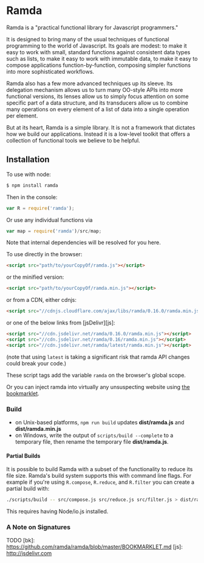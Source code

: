 Ramda
=====

Ramda is a "practical functional library for Javascript programmers."

It is designed to bring many of the usual techniques of functional programming
to the world of Javascript.  Its goals are modest: to make it easy to work with
small, standard functions against consistent data types such as lists, to make it
easy to work with immutable data, to make it easy to compose applications
function-by-function, composing simpler functions into more sophisticated workflows.

Ramda also has a few more advanced techniques up its sleeve.  Its delegation
mechanism allows us to turn many OO-style APIs into more functional versions,
its lenses allow us to simply focus attention on some specific part of a data
structure, and its transducers allow us to combine many operations on every element
of a list of data into a single operation per element.

But at its heart, Ramda is a simple library.  It is not a framework that dictates
how we build our applications.  Instead it is a low-level toolkit that offers a
collection of functional tools we believe to be helpful.


Installation
------------

To use with node:

```bash
$ npm install ramda
```

Then in the console:

```javascript
var R = require('ramda');
```

Or use any individual functions via

```javascript
var map = require('ramda')/src/map;
```

Note that internal dependencies will be resolved for you here.


To use directly in the browser:

```html
<script src="path/to/yourCopyOf/ramda.js"></script>
```

or the minified version:

```html
<script src="path/to/yourCopyOf/ramda.min.js"></script>
```

or from a CDN, either cdnjs:

```html
<script src="//cdnjs.cloudflare.com/ajax/libs/ramda/0.16.0/ramda.min.js"></script>
```

or one of the below links from [jsDelivr][js]:

```html
<script src="//cdn.jsdelivr.net/ramda/0.16.0/ramda.min.js"></script>
<script src="//cdn.jsdelivr.net/ramda/0.16/ramda.min.js"></script>
<script src="//cdn.jsdelivr.net/ramda/latest/ramda.min.js"></script>
```

(note that using `latest` is taking a significant risk that ramda API changes could break
your code.)

These script tags add the variable `ramda` on the browser's global scope.

Or you can inject ramda into virtually any unsuspecting website using [the bookmarklet](bk).

### Build ###

* on Unix-based platforms, `npm run build` updates __dist/ramda.js__ and __dist/ramda.min.js__
* on Windows, write the output of `scripts/build --complete` to a temporary file, then rename the temporary file __dist/ramda.js__.

#### Partial Builds ####

It is possible to build Ramda with a subset of the functionality to reduce its file size.
Ramda's build system supports this with command line flags. For example if you're using
`R.compose`, `R.reduce`, and `R.filter` you can create a partial build with:

```bash
./scripts/build -- src/compose.js src/reduce.js src/filter.js > dist/ramda.custom.js
```

This requires having Node/io.js installed.

### A Note on Signatures ###

TODO
  [bk]: https://github.com/ramda/ramda/blob/master/BOOKMARKLET.md
  [js]: http://jsdelivr.com

